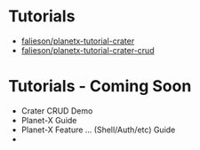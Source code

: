 # Tutorials
- [falieson/planetx-tutorial-crater]()
- [falieson/planetx-tutorial-crater-crud]()


# Tutorials - Coming Soon
- Crater CRUD Demo
- Planet-X Guide
- Planet-X Feature ... (Shell/Auth/etc) Guide
- 